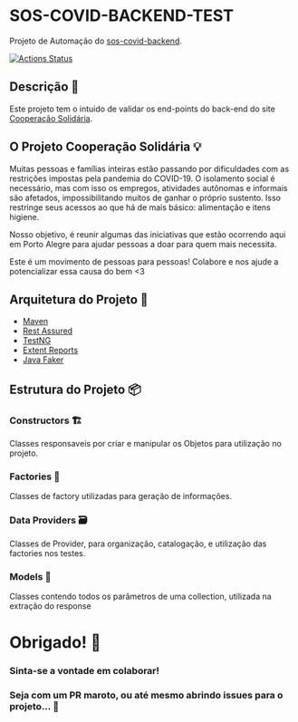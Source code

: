 # SOS-COVID-BACKEND-TEST
Projeto de Automação do [sos-covid-backend](https://github.com/SOS-Covid/sos-covid-backend).

[![Actions Status](https://github.com/SOS-Covid/sos-covid-backend-test/workflows/CI/badge.svg)](https://github.com/SOS-Covid/sos-covid-backend-test/actions)

## Descrição :page_facing_up:
Este projeto tem o intuido de validar os end-points do back-end do site [Cooperação Solidária](https://www.cooperacaosolidaria.com.br).

## O Projeto Cooperação Solidária :bulb:

Muitas pessoas e famílias inteiras estão passando por dificuldades com as restrições impostas pela pandemia do COVID-19. O isolamento social é necessário, mas com isso os empregos, atividades autônomas e informais são afetados, impossibilitando muitos de ganhar o próprio sustento. Isso restringe seus acessos ao que há de mais básico: alimentação e itens higiene.

Nosso objetivo, é reunir algumas das iniciativas que estão ocorrendo aqui em Porto Alegre para ajudar pessoas a doar para quem mais necessita. 

Este é um movimento de pessoas para pessoas! Colabore e nos ajude a potencializar essa causa do bem <3

## Arquitetura do Projeto :wrench: 
- [Maven](https://maven.apache.org/guides/index.html)
- [Rest Assured](https://github.com/rest-assured/rest-assured/wiki/GettingStarted)
- [TestNG](https://testng.org/doc/documentation-main.html)
- [Extent Reports](https://extentreports.com/documentation/)
- [Java Faker](http://dius.github.io/java-faker/)

## Estrutura do Projeto :package: 

### Constructors :building_construction:
Classes responsaveis por criar e manipular os Objetos para utilização no projeto.

### Factories :pencil:
Classes de factory utilizadas para geração de informações.

### Data Providers :card_file_box:
Classes de Provider, para organização, catalogação, e utilização das factories nos testes.

### Models :bookmark:
Classes contendo todos os parâmetros de uma collection, utilizada na extração do response

# Obrigado! :beers:
### Sinta-se a vontade em colaborar!
### Seja com um PR maroto, ou até mesmo abrindo issues para o projeto... :tada:
